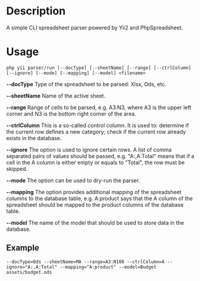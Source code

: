 # Description

A simple CLI spreadsheet parser powered by Yii2 and PhpSpreadsheet.

# Usage

    php yii parser/run [--docType] [--sheetName] [--range] [--ctrlColumn] [--ignore] [--mode] [--mapping] [--model] <filename>

**--docType** Type of the spreadsheet to be parsed: Xlsx, Ods, etc.

**--sheetName** Name of the active sheet.

**--range** Range of cells to be parsed, e.g. A3:N3, where A3 is the upper left corner and N3 is the bottom right corner of the area.

**--ctrlColumn** This is a so-called control column. It is used to: determine if the current row defines a new category; check if the current row already exists in the database.

**--ignore** The option is used to ignore certain rows. A list of comma separated pairs of values should be passed, e.g. "A:,A:Total" means that if a cell in the A column is either empty or equals to "Total", the row must be skipped.

**--mode** The option can be used to dry-run the parser.

**--mapping** The option provides additional mapping of the spreadsheet columns to the database table, e.g. A:product says that the A column of the spreadsheet should be mapped to the product columns of the database table.

**--model** The name of the model that should be used to store data in the database.

## Example

    --docType=Ods --sheetName=MA --range=A3:N108 --ctrlColumn=A --ignore="A:,A:Total" --mapping="A:product" --model=Budget assets/budget.ods
